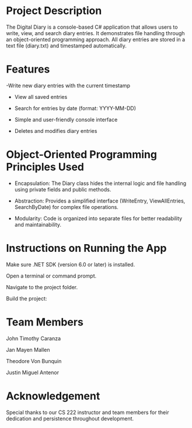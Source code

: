 
# Project Description

The Digital Diary is a console-based C# application that allows users to write, view, and search diary entries. It demonstrates file handling through an object-oriented programming approach. All diary entries are stored in a text file (diary.txt) and timestamped automatically.

# Features

-Write new diary entries with the current timestamp

- View all saved entries

- Search for entries by date (format: YYYY-MM-DD)

- Simple and user-friendly console interface

- Deletes and modifies diary entries

# Object-Oriented Programming Principles Used

- Encapsulation: The Diary class hides the internal logic and file handling using private fields and public methods.

- Abstraction: Provides a simplified interface (WriteEntry, ViewAllEntries, SearchByDate) for complex file operations.

- Modularity: Code is organized into separate files for better readability and maintainability.

# Instructions on Running the App

Make sure .NET SDK (version 6.0 or later) is installed.

Open a terminal or command prompt.

Navigate to the project folder.

Build the project:












# Team Members

John Timothy Caranza

Jan Mayen Mallen

Theodore Von Bunquin

Justin Miguel Antenor

# Acknowledgement

Special thanks to our CS 222 instructor and team members for their dedication and persistence throughout development.
